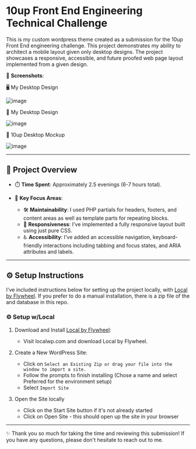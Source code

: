 # 10up Front End Engineering Technical Challenge

This is my custom wordpress theme created as a submission for the 10up Front End engineering challenge. This project demonstrates my ability to architect a mobile layout given only desktop designs.  The project showcases a responsive, accessible, and future proofed web page layout implemented from a given design.

📸 **Screenshots**:

🖥️ My Desktop Design

![image](https://github.com/user-attachments/assets/f969e08c-29bd-40ec-ba0d-dc2bf704e001)


📱 My Desktop Design

![image](https://github.com/user-attachments/assets/816809f9-089f-4427-bb80-f95f54e6f236)


🎨 10up Desktop Mockup

![image](https://github.com/user-attachments/assets/f94e76de-0283-4ac9-9bcf-5b8574791565)

---

## 📖 **Project Overview**

- ⏱️ **Time Spent**: Approximately 2.5 evenings (6-7 hours total).

- 🔑 **Key Focus Areas**:
  - 🛠️ **Maintainability**: I used PHP partials for headers, footers, and content areas as well as template parts for repeating blocks.
  - 📱 **Responsiveness**: I've implemented a fully responsive layout built using just pure CSS.
  - ♿ **Accessibility**: I've added an accessible navigation, keyboard-friendly interactions including tabbing and focus states, and ARIA attributes and labels.

---

## ⚙️ **Setup Instructions**

I've included instructions below for setting up the project locally, with [Local by Flywheel](https://localwp.com/). If you prefer to do a manual installation, there is a zip file of the and database in this repo.

### ⚙️ **Setup w/Local** 

1. Download and Install [Local by Flywheel](https://localwp.com/):
   - Visit localwp.com and download Local by Flywheel.

2. Create a New WordPress Site:
   - Click on `Select an Existing Zip or drag your file into the window to import a site.`
   - Follow the prompts to finish installing (Chose a name and select Preferred for the environment setup)
   - Select `Import Site`

3. Open the Site locally
   - Click on the Start Site button if it's not already started
   - Click on Open Site - this should open up the site in your browser

---

✨ Thank you so much for taking the time and reviewing this submission! If you have any questions, please don't hesitate to reach out to me.
